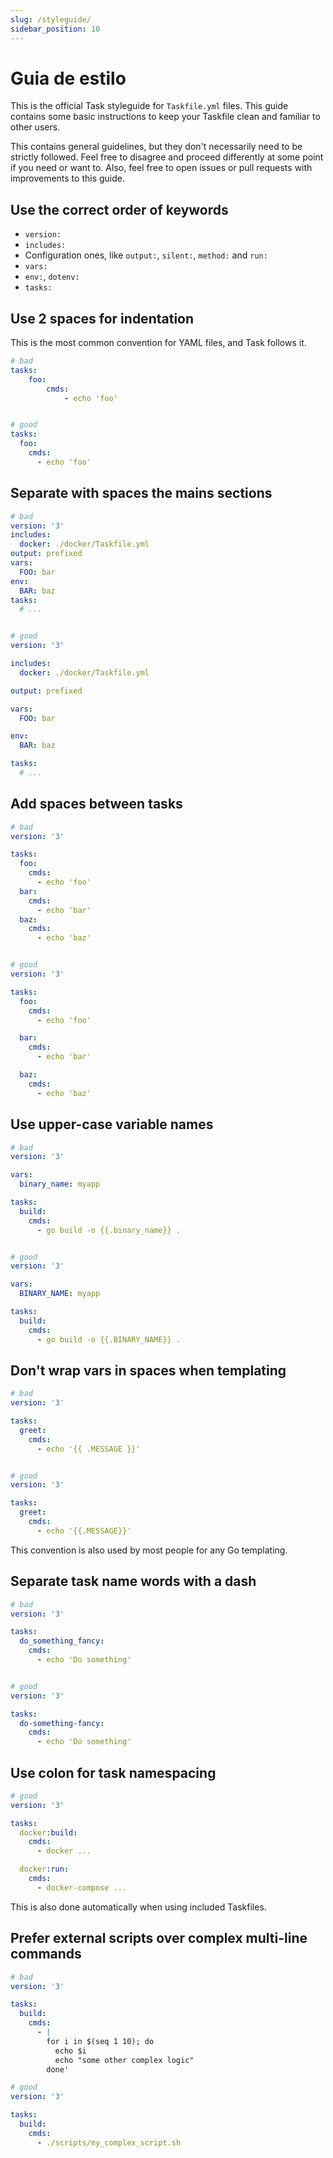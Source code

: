 ```yaml
---
slug: /styleguide/
sidebar_position: 10
---
```


# Guia de estilo

This is the official Task styleguide for `Taskfile.yml` files. This guide contains some basic instructions to keep your Taskfile clean and familiar to other users.

This contains general guidelines, but they don't necessarily need to be strictly followed. Feel free to disagree and proceed differently at some point if you need or want to. Also, feel free to open issues or pull requests with improvements to this guide.

## Use the correct order of keywords

- `version:`
- `includes:`
- Configuration ones, like `output:`, `silent:`, `method:` and `run:`
- `vars:`
- `env:`, `dotenv:`
- `tasks:`

## Use 2 spaces for indentation

This is the most common convention for YAML files, and Task follows it.

```yaml
# bad
tasks:
    foo:
        cmds:
            - echo 'foo'


# good
tasks:
  foo:
    cmds:
      - echo 'foo'
```

## Separate with spaces the mains sections

```yaml
# bad
version: '3'
includes:
  docker: ./docker/Taskfile.yml
output: prefixed
vars:
  FOO: bar
env:
  BAR: baz
tasks:
  # ...


# good
version: '3'

includes:
  docker: ./docker/Taskfile.yml

output: prefixed

vars:
  FOO: bar

env:
  BAR: baz

tasks:
  # ...
```

## Add spaces between tasks

```yaml
# bad
version: '3'

tasks:
  foo:
    cmds:
      - echo 'foo'
  bar:
    cmds:
      - echo 'bar'
  baz:
    cmds:
      - echo 'baz'


# good
version: '3'

tasks:
  foo:
    cmds:
      - echo 'foo'

  bar:
    cmds:
      - echo 'bar'

  baz:
    cmds:
      - echo 'baz'
```

## Use upper-case variable names

```yaml
# bad
version: '3'

vars:
  binary_name: myapp

tasks:
  build:
    cmds:
      - go build -o {{.binary_name}} .


# good
version: '3'

vars:
  BINARY_NAME: myapp

tasks:
  build:
    cmds:
      - go build -o {{.BINARY_NAME}} .
```

## Don't wrap vars in spaces when templating

```yaml
# bad
version: '3'

tasks:
  greet:
    cmds:
      - echo '{{ .MESSAGE }}'


# good
version: '3'

tasks:
  greet:
    cmds:
      - echo '{{.MESSAGE}}'
```

This convention is also used by most people for any Go templating.

## Separate task name words with a dash

```yaml
# bad
version: '3'

tasks:
  do_something_fancy:
    cmds:
      - echo 'Do something'


# good
version: '3'

tasks:
  do-something-fancy:
    cmds:
      - echo 'Do something'
```

## Use colon for task namespacing

```yaml
# good
version: '3'

tasks:
  docker:build:
    cmds:
      - docker ...

  docker:run:
    cmds:
      - docker-compose ...
```

This is also done automatically when using included Taskfiles.

## Prefer external scripts over complex multi-line commands

```yaml
# bad
version: '3'

tasks:
  build:
    cmds:
      - |
        for i in $(seq 1 10); do
          echo $i
          echo "some other complex logic"
        done'

# good
version: '3'

tasks:
  build:
    cmds:
      - ./scripts/my_complex_script.sh
```
